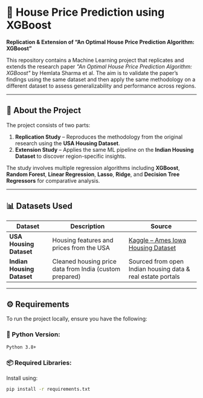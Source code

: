 # 🏡 House Price Prediction using XGBoost  
**Replication & Extension of “An Optimal House Price Prediction Algorithm: XGBoost”**

This repository contains a Machine Learning project that replicates and extends the research paper *"An Optimal House Price Prediction Algorithm: XGBoost"* by Hemlata Sharma et al. The aim is to validate the paper’s findings using the same dataset and then apply the same methodology on a different dataset to assess generalizability and performance across regions.

---

## 📘 About the Project

The project consists of two parts:

1. **Replication Study** – Reproduces the methodology from the original research using the **USA Housing Dataset**.
2. **Extension Study** – Applies the same ML pipeline on the **Indian Housing Dataset** to discover region-specific insights.

The study involves multiple regression algorithms including **XGBoost**, **Random Forest**, **Linear Regression**, **Lasso**, **Ridge**, and **Decision Tree Regressors** for comparative analysis.

---

## 📊 Datasets Used

| Dataset                | Description                                              | Source                                                                 |
|------------------------|----------------------------------------------------------|------------------------------------------------------------------------|
| **USA Housing Dataset** | Housing features and prices from the USA               | [Kaggle – Ames Iowa Housing Dataset](https://www.kaggle.com/datasets/marcopale/housing) |
| **Indian Housing Dataset** | Cleaned housing price data from India (custom prepared) | Sourced from open Indian housing data & real estate portals           |

---

## ⚙️ Requirements

To run the project locally, ensure you have the following:

### 🐍 Python Version:
`Python 3.8+`

### 📦 Required Libraries:
Install using:

```bash
pip install -r requirements.txt
